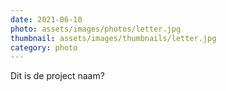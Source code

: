 ```yaml
---
date: 2021-06-10
photo: assets/images/photos/letter.jpg
thumbnail: assets/images/thumbnails/letter.jpg
category: photo
---
```

Dit is de project naam?
